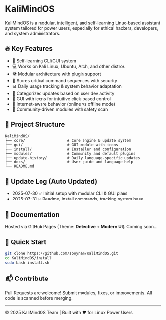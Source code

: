 # KaliMindOS

KaliMindOS is a modular, intelligent, and self-learning Linux-based assistant system tailored for power users, especially for ethical hackers, developers, and system administrators.

## 🔥 Key Features

- 🧠 Self-learning CLI/GUI system
- 💻 Works on Kali Linux, Ubuntu, Arch, and other distros
- 🛠️ Modular architecture with plugin support
- 🔐 Stores critical command sequences with security
- 📊 Daily usage tracking & system behavior adaptation
- 📂 Categorized updates based on user dev activity
- 🎨 GUI with icons for intuitive click-based control
- 📡 Internet-aware behavior (online vs offline mode)
- 🧪 Community-driven modules with safety scan

## 📁 Project Structure

```
KaliMindOS/
├── core/                   # Core engine & update system
├── gui/                    # GUI module with icons
├── install/                # Installer and configuration
├── modules/                # Community and default plugins
├── update-history/         # Daily language-specific updates
├── docs/                   # User guide and language help
└── README.md
```

## 📅 Update Log (Auto Updated)

- 2025-07-30 ✅ Initial setup with modular CLI & GUI plans
- 2025-07-31 ✅ Readme, install commands, tracking system base

## 📘 Documentation

Hosted via GitHub Pages (Theme: **Detective + Modern UI**). Coming soon…

## 🚀 Quick Start

```bash
git clone https://github.com/sooynam/KaliMindOS.git
cd KaliMindOS/install
sudo bash install.sh
```

## 📬 Contribute

Pull Requests are welcome! Submit modules, fixes, or improvements. All code is scanned before merging.

---

© 2025 KaliMindOS Team | Built with ❤️ for Linux Power Users
